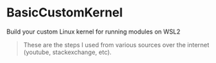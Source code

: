 # BasicCustomKernel
Build your custom Linux kernel for running modules on WSL2
>These are the steps I used from various sources over the internet (youtube, stackexchange, etc).